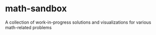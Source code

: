 # math-sandbox
A collection of work-in-progress solutions and visualizations for various math-related problems
